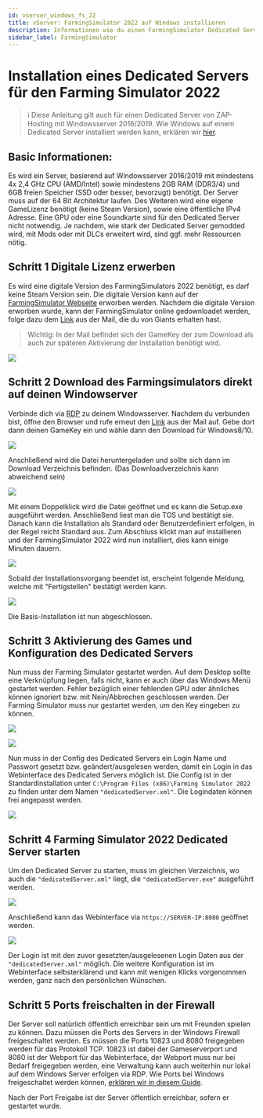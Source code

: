 ```yaml
---
id: vserver_windows_fs_22
title: vServer: FarmingSimulator 2022 auf Windows installieren
description: Informationen wie du einen FarmingSimulator Dedicated Server 2022 auf deinen Windows vServer und Dedicated Server von ZAP-Hosting installieren und einrichten kannst - ZAP-Hosting.com Dokumentationen
sidebar_label: FarmingSimulator
---
```


# Installation eines Dedicated Servers für den Farming Simulator 2022

> :information_source: Diese Anleitung gilt auch für einen Dedicated Server von ZAP-Hosting mit Windowsserver 2016/2019. Wie Windows auf einem Dedicated Server installiert werden kann, erklären wir [hier](https://zap-hosting.com/guides/docs/de/dedicated_windows/).

## Basic Informationen: 
Es wird ein Server, basierend auf Windowsserver 2016/2019 mit mindestens 4x 2,4 GHz CPU (AMD/Intel) sowie mindestens 2GB RAM (DDR3/4) und 6GB freien Speicher (SSD oder besser, bevorzugt) benötigt. Der Server muss auf der 64 Bit Architektur laufen. 
Des Weiteren wird eine eigene GameLizenz benötigt (keine Steam Version), sowie eine öffentliche IPv4 Adresse. Eine GPU oder eine Soundkarte sind für den Dedicated Server nicht notwendig. 
Je nachdem, wie stark der Dedicated Server gemodded wird, mit Mods oder mit DLCs erweitert wird, sind ggf. mehr Ressourcen nötig. 


## Schritt 1 Digitale Lizenz erwerben

Es wird eine digitale Version des FarmingSimulators 2022 benötigt, es darf keine Steam Version sein. 
Die digitale Version kann auf der [FarmingSimulator Webseite](https://www.farming-simulator.com/buy-now.php?lang=de&country=de&platform=pcdigital) erworben werden.
Nachdem die digitale Version erworben wurde, kann der FarmingSimulator online gedownloadet werden, folge dazu dem [Link](https://eshop.giants-software.com/downloads.php) aus der Mail, die du von Giants erhalten hast.
> Wichtig: In der Mail befindet sich der GameKey der zum Download als auch zur späteren Aktivierung der Installation benötigt wird. 

![](https://screensaver01.zap-hosting.com/index.php/s/T259C43GH9H7kWt/preview)

## Schritt 2 Download des Farmingsimulators direkt auf deinen Windowserver

Verbinde dich via [RDP](https://zap-hosting.com/guides/docs/de/vserver_windows_userdp/) zu deinem Windowsserver. Nachdem du verbunden bist, öffne den Browser und rufe erneut den [Link](https://eshop.giants-software.com/downloads.php) aus der Mail auf. Gebe dort dann deinen GameKey ein und wähle dann den Download für Windows8/10. 

![](https://screensaver01.zap-hosting.com/index.php/s/zmdSogySFe7kpnN/preview)

Anschließend wird die Datei heruntergeladen und sollte sich dann im Download Verzeichnis befinden. (Das Downloadverzeichnis kann abweichend sein)


![](https://screensaver01.zap-hosting.com/index.php/s/ko2xte3pwPNpZt9/preview)

Mit einem Doppelklick wird die Datei geöffnet und es kann die Setup.exe ausgeführt werden.
Anschließend liest man die TOS und bestätigt sie. Danach kann die Installation als Standard oder Benutzerdefiniert erfolgen, in der Regel reicht Standard aus. 
Zum Abschluss klickt man auf installieren und der FarmingSimulator 2022 wird nun installiert, dies kann einige Minuten dauern. 

![](https://screensaver01.zap-hosting.com/index.php/s/M7SJTdXdReR7jNg/preview)

Sobald der Installationsvorgang beendet ist, erscheint folgende Meldung, welche mit "Fertigstellen" bestätigt werden kann. 

![](https://screensaver01.zap-hosting.com/index.php/s/2wJfDEJ34odSnPj/preview)

Die Basis-Installation ist nun abgeschlossen. 

## Schritt 3 Aktivierung des Games und Konfiguration des Dedicated Servers

Nun muss der Farming Simulator gestartet werden. Auf dem Desktop sollte eine Verknüpfung liegen, falls nicht, kann er auch über das Windows Menü gestartet werden. 
Fehler bezüglich einer fehlenden GPU oder ähnliches können ignoriert bzw. mit Nein/Abbrechen geschlossen werden. Der Farming Simulator muss nur gestartet werden, um den Key eingeben zu können. 

![](https://screensaver01.zap-hosting.com/index.php/s/aGWWdQ3jJMSB7Mr/preview)

![](https://screensaver01.zap-hosting.com/index.php/s/GjPaAQDws3jCtX9/preview)

Nun muss in der Config des Dedicated Servers ein Login Name und Passwort gesetzt bzw. geändert/ausgelesen werden, damit ein Login in das Webinterface des Dedicated Servers möglich ist. 
Die Config ist in der Standardinstallation unter 
`C:\Program Files (x86)\Farming Simulator 2022` zu finden unter dem Namen `"dedicatedServer.xml"`. 
Die Logindaten können frei angepasst werden. 

![](https://screensaver01.zap-hosting.com/index.php/s/AiYeAzCiikwCLqD/preview)

## Schritt 4 Farming Simulator 2022 Dedicated Server starten

Um den Dedicated Server zu starten, muss im gleichen Verzeichnis, wo auch die `"dedicatedServer.xml"` liegt, die `"dedicatedServer.exe"` ausgeführt werden.

![](https://screensaver01.zap-hosting.com/index.php/s/wm5J9rsSWxKQabc/preview)

Anschließend kann das Webinterface via `https://SERVER-IP:8080` geöffnet werden. 

![](https://screensaver01.zap-hosting.com/index.php/s/W6KszSCLpWXTKiL/preview)

Der Login ist mit den zuvor gesetzten/ausgelesenen Login Daten aus der `"dedicatedServer.xml"` möglich. 
Die weitere Konfiguration ist im Webinterface selbsterklärend und kann mit wenigen Klicks vorgenommen werden, ganz nach den persönlichen Wünschen. 

## Schritt 5 Ports freischalten in der Firewall

Der Server soll natürlich öffentlich erreichbar sein um mit Freunden spielen zu können. Dazu müssen die Ports des Servers in der Windows Firewall freigeschaltet werden. Es müssen die Ports 10823 und 8080 freigegeben werden für das Protokoll TCP. 10823 ist dabei der Gameserverport und 8080 ist der Webport für das Webinterface, der Webport muss nur bei Bedarf freigegeben werden, eine Verwaltung kann auch weiterhin nur lokal auf dem Windows Server erfolgen via RDP. 
Wie Ports bei Windows freigeschaltet werden können, [erklären wir in diesem Guide](https://zap-hosting.com/guides/docs/de/vserver_windows_port/). 

Nach der Port Freigabe ist der Server öffentlich erreichbar, sofern er gestartet wurde. 
